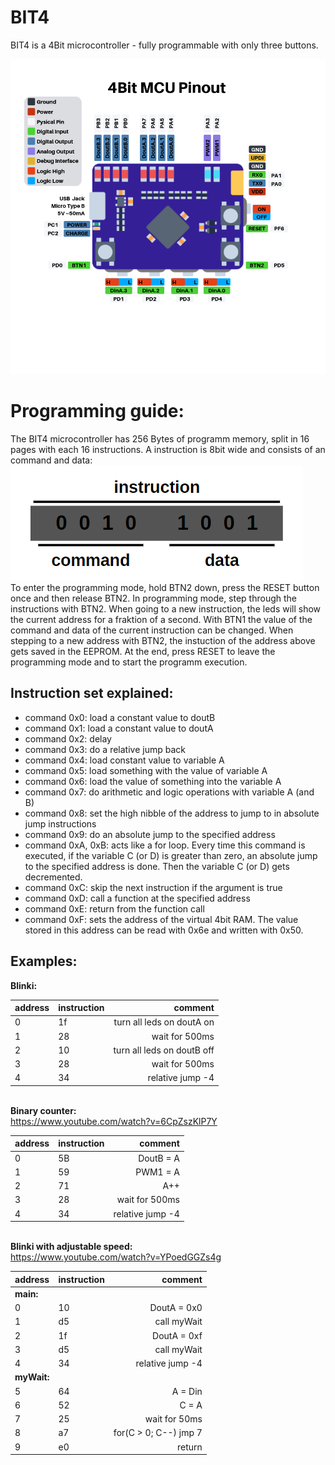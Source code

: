 # BIT4
BIT4 is a 4Bit microcontroller - fully programmable with only three buttons.

![pinout](hardware/v1.0/pinout.png)

# Programming guide:

The BIT4 microcontroller has 256 Bytes of programm memory, split in 16 pages with each 16 instructions.
A instruction is 8bit wide and consists of an command and data:
\
![instruction](img/instruction.png)
\
To enter the programming mode, hold BTN2 down, press the RESET button once and then release BTN2.
In programming mode, step through the instructions with BTN2. When going to a new instruction, 
the leds will show the current address for a fraktion of a second.
With BTN1 the value of the command and data of the current instruction can be changed.
When stepping to a new address with BTN2, the instuction of the address above gets saved in the EEPROM.
At the end, press RESET to leave the programming mode and to start the programm execution.

## Instruction set explained:

- command 0x0: load a constant value to doutB
- command 0x1: load a constant value to doutA
- command 0x2: delay
- command 0x3: do a relative jump back
- command 0x4: load constant value to variable A
- command 0x5: load something with the value of variable A
- command 0x6: load the value of something into the variable A
- command 0x7: do arithmetic and logic operations with variable A (and B)
- command 0x8: set the high nibble of the address to jump to in absolute jump instructions
- command 0x9: do an absolute jump to the specified address
- command 0xA, 0xB: acts like a for loop. Every time this command is executed,
  if the variable C (or D) is greater than zero, an absolute jump to the specified address is done.
  Then the variable C (or D) gets decremented. 
- command 0xC: skip the next instruction if the argument is true
- command 0xD: call a function at the specified address
- command 0xE: return from the function call
- command 0xF: sets the address of the virtual 4bit RAM. 
  The value stored in this address can be read with 0x6e and written with 0x50.

## Examples:


**Blinki:**

| address | instruction |                    comment |
| :------ | :---------- | -------------------------: |
| 0       | 1f          |  turn all leds on doutA on |
| 1       | 28          |             wait for 500ms |
| 2       | 10          | turn all leds on doutB off |
| 3       | 28          |             wait for 500ms |
| 4       | 34          |           relative jump -4 |

\
**Binary counter:**
\
https://www.youtube.com/watch?v=6CpZszKlP7Y

| address | instruction |          comment |
| :------ | :---------- | ---------------: |
| 0       | 5B          |        DoutB = A |
| 1       | 59          |         PWM1 = A |
| 2       | 71          |              A++ |
| 3       | 28          |   wait for 500ms |
| 4       | 34          | relative jump -4 |

\
**Blinki with adjustable speed:**
\
https://www.youtube.com/watch?v=YPoedGGZs4g

| address   | instruction |               comment |
| :-------- | :---------- | --------------------: |
| **main:** |
| 0         | 10          |           DoutA = 0x0 |
| 1         | d5          |           call myWait |
| 2         | 1f          |           DoutA = 0xf |
| 3         | d5          |           call myWait |
| 4         | 34          |      relative jump -4 |
| **myWait:** |
| 5         | 64          |               A = Din |
| 6         | 52          |                 C = A |
| 7         | 25          |         wait for 50ms |
| 8         | a7          | for(C > 0; C--) jmp 7 |
| 9         | e0          |                return |
